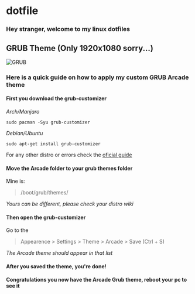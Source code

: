 # dotfile
### Hey stranger, welcome to my linux dotfiles



## GRUB Theme (Only 1920x1080 sorry...)


![GRUB](https://github.com/nobreDaniel/dotfile/blob/master/Preview/GRUB.png)

### Here is a quick guide on how to apply my custom GRUB Arcade theme

#### First you download the grub-customizer

*Arch/Manjaro*
 ```
 sudo pacman -Syu grub-customizer
 ```
*Debian/Ubuntu*
  ``` 
  sudo apt-get install grub-customizer 
  ```

For any other distro or errors check the [oficial guide](https://launchpad.net/grub-customizer)
#### Move the Arcade folder to your grub themes folder
Mine is:
> /boot/grub/themes/

*Yours can be different, please check your distro wiki*
#### Then open the grub-customizer
Go to the 
> Appearence > Settings > Theme > Arcade > Save (Ctrl + S)

*The Arcade theme should appear in that list*

#### After you saved the theme, you're done!
**Congratulations you now have the Arcade Grub theme, reboot your pc to see it**

